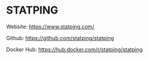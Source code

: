 # STATPING

Website: https://www.statping.com/

Github: https://github.com/statping/statping

Docker Hub: https://hub.docker.com/r/statping/statping